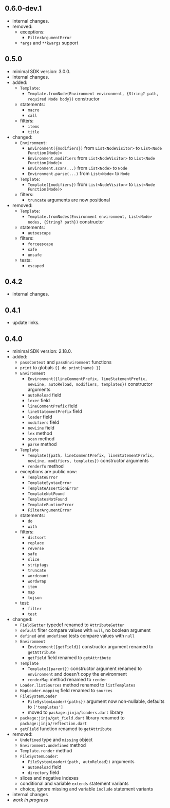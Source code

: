 ## 0.6.0-dev.1
- internal changes.
- removed:
  - exceptions:
    - `FilterArgumentError`
  - `*args` and `**kwargs` support

## 0.5.0
- minimal SDK version: 3.0.0.
- internal changes.
- added:
  - `Template`:
    - `Template.fromNode(Environment environment, {String? path, required Node body})` constructor
  - statements:
    - `macro`
    - `call`
  - filters:
    - `items`
    - `title`
- changed:
  - `Environment`:
    - `Environment({modifiers})` from `List<NodeVisitor>` to `List<Node Function(Node)>`
    - `Environment.modifiers` from `List<NodeVisitor>` to `List<Node Function(Node)>`
    - `Environment.scan(...)` from `List<Node>` to `Node`
    - `Environment.parse(...)` from `List<Node>` to `Node`
  - `Template`:
    - `Template({modifiers})` from `List<NodeVisitor>` to `List<Node Function(Node)>`
  - filters:
    - `truncate` arguments are now positional
- removed:
  - `Template`:
    - `Template.fromNodes(Environment environment, List<Node> nodes, {String? path})` constructor
  - statements:
    - `autoescape`
  - filters:
    - `forceescape`
    - `safe`
    - `unsafe`
  - tests:
    - `escaped`

## 0.4.2
- internal changes.

## 0.4.1
- update links.

## 0.4.0
- minimal SDK version: 2.18.0.
- added:
  - `passContext` and `passEnvironment` functions
  - `print` to globals `{{ do print(name) }}`
  - `Environment`
    - `Environment({lineCommentPrefix, lineStatementPrefix, newLine, autoReload, modifiers, templates})`
      constructor arguments
    - `autoReload` field
    - `lexer` field
    - `lineCommentPrefix` field
    - `lineStatementPrefix` field
    - `loader` field
    - `modifiers` field
    - `newLine` field
    - `lex` method
    - `scan` method
    - `parse` method
  - `Template`
    - `Template({path, lineCommentPrefix, lineStatementPrefix, newLine, modifiers, templates})`
      constructor arguments
    - `renderTo` method
  - exceptions are public now:
    - `TemplateError`
    - `TemplateSyntaxError`
    - `TemplateAssertionError`
    - `TemplateNotFound`
    - `TemplatesNotFound`
    - `TemplateRuntimeError`
    - `FilterArgumentError`
  - statements:
    - `do`
    - `with`
  - filters:
    - `dictsort`
    - `replace`
    - `reverse`
    - `safe`
    - `slice`
    - `striptags`
    - `truncate`
    - `wordcount`
    - `wordwrap`
    - `item`
    - `map`
    - `tojson`
  - test:
    - `filter`
    - `test`
- changed:
  - `FieldGetter` typedef renamed to `AttributeGetter`
  - `default` filter compare values with `null`, no boolean argument
  - `defined` and `undefined` tests compare values with `null`
  - `Environment`
    - `Environment({getField})` constructor argument renamed to `getAttribute`
    - `getField` field renamed to `getAttribute`
  - `Template`
    - `Template({parent})` constructor argument renamed to `environment`
      and doesn't copy the environment
    - `renderMap` method renamed to `render`
  - `Loader.listSources` method renamed to `listTemplates`
  - `MapLoader.mapping` field renamed to  `sources`
  - `FileSystemLoader`
    - `FileSystemLoader({paths})` argument now non-nullable, defaults to `['templates']`
    - moved to `package:jinja/loaders.dart` library
  - `package:jinja/get_field.dart` library renamed to `package:jinja/reflection.dart`
  - `getField` function renamed to `getAttribute`
- removed:
  - `Undefined` type and `missing` object
  - `Environment.undefined` method
  - `Template.render` method
  - `FileSystemLoader`:
    - `FileSystemLoader({path, autoReload})` arguments
    - `autoReload` field
    - `directory` field
  - slices and negative indexes
  - conditional and variable `extends` statement variants
  - choice, ignore missing and variable `include` statement variants
- internal changes
- _work in progress_